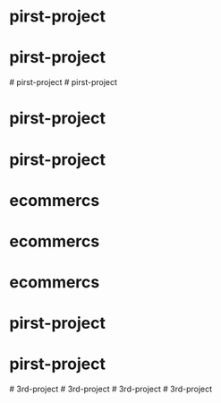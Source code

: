# pirst-project
# pirst-project
#   p i r s t - p r o j e c t  
 # pirst-project
# pirst-project
# pirst-project
# ecommercs
# ecommercs
# ecommercs
# pirst-project
# pirst-project
#   3 r d - p r o j e c t  
 #   3 r d - p r o j e c t  
 # 3rd-project
#   3 r d - p r o j e c t  
 